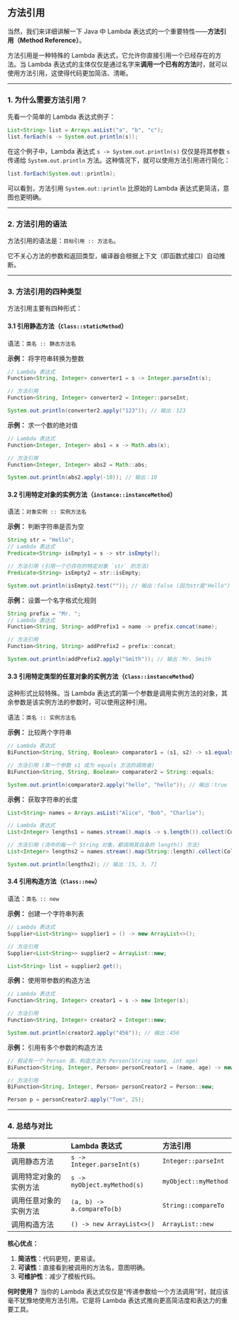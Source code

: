 ## 方法引用
当然，我们来详细讲解一下 Java 中 Lambda 表达式的一个重要特性——**方法引用（Method Reference）**。

方法引用是一种特殊的 Lambda 表达式，它允许你直接引用一个已经存在的方法。当 Lambda 表达式的主体仅仅是通过名字来**调用一个已有的方法**时，就可以使用方法引用，这使得代码更加简洁、清晰。

---

### 1. 为什么需要方法引用？

先看一个简单的 Lambda 表达式例子：

```java
List<String> list = Arrays.asList("a", "b", "c");
list.forEach(s -> System.out.println(s));
```

在这个例子中，Lambda 表达式 `s -> System.out.println(s)` 仅仅是将其参数 `s` 传递给 `System.out.println` 方法。这种情况下，就可以使用方法引用进行简化：

```java
list.forEach(System.out::println);
```

可以看到，方法引用 `System.out::println` 比原始的 Lambda 表达式更简洁，意图也更明确。

---

### 2. 方法引用的语法

方法引用的语法是：`目标引用 :: 方法名`。

它不关心方法的参数和返回类型，编译器会根据上下文（即函数式接口）自动推断。

---

### 3. 方法引用的四种类型

方法引用主要有四种形式：

#### 3.1 引用静态方法（`Class::staticMethod`）

语法：`类名 :: 静态方法名`

**示例：** 将字符串转换为整数
```java
// Lambda 表达式
Function<String, Integer> converter1 = s -> Integer.parseInt(s);

// 方法引用
Function<String, Integer> converter2 = Integer::parseInt;

System.out.println(converter2.apply("123")); // 输出：123
```

**示例：** 求一个数的绝对值
```java
// Lambda 表达式
Function<Integer, Integer> abs1 = x -> Math.abs(x);

// 方法引用
Function<Integer, Integer> abs2 = Math::abs;

System.out.println(abs2.apply(-10)); // 输出：10
```

#### 3.2 引用特定对象的实例方法（`instance::instanceMethod`）

语法：`对象实例 :: 实例方法名`

**示例：** 判断字符串是否为空
```java
String str = "Hello";
// Lambda 表达式
Predicate<String> isEmpty1 = s -> str.isEmpty();

// 方法引用 (引用一个已存在的特定对象 `str` 的方法)
Predicate<String> isEmpty2 = str::isEmpty;

System.out.println(isEmpty2.test("")); // 输出：false (因为str是"Hello")
```

**示例：** 设置一个名字格式化规则
```java
String prefix = "Mr. ";
// Lambda 表达式
Function<String, String> addPrefix1 = name -> prefix.concat(name);

// 方法引用
Function<String, String> addPrefix2 = prefix::concat;

System.out.println(addPrefix2.apply("Smith")); // 输出：Mr. Smith
```

#### 3.3 引用特定类型的任意对象的实例方法（`Class::instanceMethod`）

这种形式比较特殊。当 Lambda 表达式的第一个参数是调用实例方法的对象，其余参数是该实例方法的参数时，可以使用这种引用。

语法：`类名 :: 实例方法名`

**示例：** 比较两个字符串
```java
// Lambda 表达式
BiFunction<String, String, Boolean> comparator1 = (s1, s2) -> s1.equals(s2);

// 方法引用 (第一个参数 s1 成为 equals 方法的调用者)
BiFunction<String, String, Boolean> comparator2 = String::equals;

System.out.println(comparator2.apply("hello", "hello")); // 输出：true
```

**示例：** 获取字符串的长度
```java
List<String> names = Arrays.asList("Alice", "Bob", "Charlie");

// Lambda 表达式
List<Integer> lengths1 = names.stream().map(s -> s.length()).collect(Collectors.toList());

// 方法引用 (流中的每一个 String 对象，都调用其自身的 length() 方法)
List<Integer> lengths2 = names.stream().map(String::length).collect(Collectors.toList());

System.out.println(lengths2); // 输出：[5, 3, 7]
```

#### 3.4 引用构造方法（`Class::new`）

语法：`类名 :: new`

**示例：** 创建一个字符串列表
```java
// Lambda 表达式
Supplier<List<String>> supplier1 = () -> new ArrayList<>();

// 方法引用
Supplier<List<String>> supplier2 = ArrayList::new;

List<String> list = supplier2.get();
```

**示例：** 使用带参数的构造方法
```java
// Lambda 表达式
Function<String, Integer> creator1 = s -> new Integer(s);

// 方法引用
Function<String, Integer> creator2 = Integer::new;

System.out.println(creator2.apply("456")); // 输出：456
```

**示例：** 引用有多个参数的构造方法
```java
// 假设有一个 Person 类，构造方法为 Person(String name, int age)
BiFunction<String, Integer, Person> personCreator1 = (name, age) -> new Person(name, age);

// 方法引用
BiFunction<String, Integer, Person> personCreator2 = Person::new;

Person p = personCreator2.apply("Tom", 25);
```

---

### 4. 总结与对比

| 场景 | Lambda 表达式 | 方法引用 |
| :--- | :--- | :--- |
| 调用静态方法 | `s -> Integer.parseInt(s)` | `Integer::parseInt` |
| 调用特定对象的实例方法 | `s -> myObject.myMethod(s)` | `myObject::myMethod` |
| 调用任意对象的实例方法 | `(a, b) -> a.compareTo(b)` | `String::compareTo` |
| 调用构造方法 | `() -> new ArrayList<>()` | `ArrayList::new` |

**核心优点：**
1.  **简洁性**：代码更短，更易读。
2.  **可读性**：直接看到被调用的方法名，意图明确。
3.  **可维护性**：减少了模板代码。

**何时使用？**
当你的 Lambda 表达式仅仅是“传递参数给一个方法调用”时，就应该毫不犹豫地使用方法引用。它是将 Lambda 表达式推向更高简洁度和表达力的重要工具。